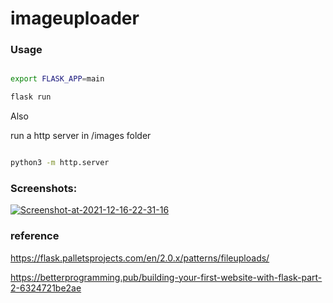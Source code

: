 # imageuploader

  
  

### Usage

```bash

export FLASK_APP=main

flask run

```

Also

  

run a http server in /images folder

```bash

python3 -m http.server

```

  ### Screenshots:
<a href='https://postimages.org/' target='_blank'><img src='https://i.postimg.cc/bNV3rKbC/Screenshot-at-2021-12-16-22-31-16.png' border='0' alt='Screenshot-at-2021-12-16-22-31-16'/></a>

### reference

https://flask.palletsprojects.com/en/2.0.x/patterns/fileuploads/

https://betterprogramming.pub/building-your-first-website-with-flask-part-2-6324721be2ae
